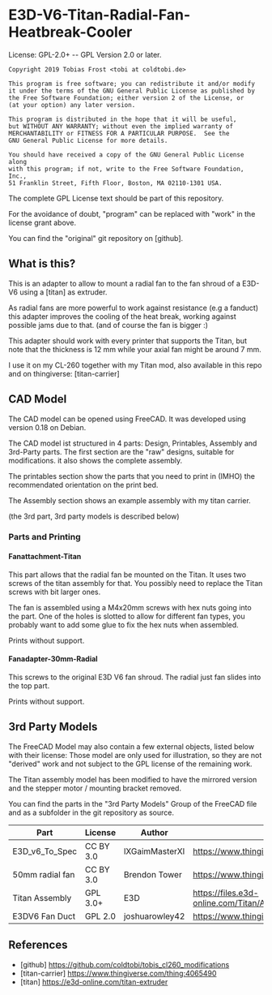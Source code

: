 # E3D-V6-Titan-Radial-Fan-Heatbreak-Cooler #

License: GPL-2.0+ -- GPL Version 2.0 or later.

    Copyright 2019 Tobias Frost <tobi at coldtobi.de>

    This program is free software; you can redistribute it and/or modify
    it under the terms of the GNU General Public License as published by
    the Free Software Foundation; either version 2 of the License, or
    (at your option) any later version.

    This program is distributed in the hope that it will be useful,
    but WITHOUT ANY WARRANTY; without even the implied warranty of
    MERCHANTABILITY or FITNESS FOR A PARTICULAR PURPOSE.  See the
    GNU General Public License for more details.

    You should have received a copy of the GNU General Public License along
    with this program; if not, write to the Free Software Foundation, Inc.,
    51 Franklin Street, Fifth Floor, Boston, MA 02110-1301 USA.

The complete GPL License text should be part of this repository.

For the avoidance of doubt, "program" can be replaced with "work" in
the license grant above.

You can find the "original" git repository on [github].

## What is this?

This is an adapter to allow to mount a radial fan to the fan shroud of a 
E3D-V6 using a [titan] as extruder.

As radial fans are more powerful to work against resistance (e.g a fanduct)
this adapter improves the cooling of the heat break, working against possible
jams due to that. (and of course the fan is bigger :)

This adapter should work with every printer that supports the Titan, but note that
the thickness is 12 mm while your axial fan might be around 7 mm.

I use it on my CL-260 together with my Titan mod, also available in this repo
and on thingiverse: [titan-carrier]


## CAD Model ##

The CAD model can be opened using FreeCAD. It was developed using version 0.18
on Debian. 

The CAD model ist structured in 4 parts: Design, Printables, Assembly and 3rd-Party parts.
The first section are the "raw" designs, suitable for modifications. it also shows 
the complete assembly.

The printables section show the parts that you need to print in (IMHO) the recommendated
orientation on the print bed.

The Assembly section shows an example assembly with my titan carrier.

(the 3rd part, 3rd party models is described below)

### Parts and Printing ###

#### Fanattachment-Titan ####

This part allows that the radial fan be mounted on the Titan. It uses two screws of
the titan assembly for that. You possibly need to replace the Titan screws with bit 
larger ones. 

The fan is assembled using a M4x20mm screws with hex nuts going into the part. One of the 
holes is slotted to allow for different fan types, you probably want to add some glue
to fix the hex nuts when assembled.

Prints without support. 

#### Fanadapter-30mm-Radial ####

This screws to the original E3D V6 fan shroud.
The radial just fan slides into the top part.

Prints without support. 


## 3rd Party Models ##

The FreeCAD Model may also contain a few external objects, listed below with their license:
Those model are only used for illustration, so they are not "derived" work and not subject
to the GPL license of the remaining work.

The Titan assembly model has been modified to have the mirrored version and the
stepper motor / mounting bracket removed. 

You can find the parts in the "3rd Party Models" Group of the FreeCAD file and as a subfolder
in the git repository as source. 

| Part                 | License      | Author         | Source |
|----------------------|--------------|----------------|--------|
| E3D_v6_To_Spec       | CC BY 3.0    | lXGaimMasterXl | https://www.thingiverse.com/thing:341689 |
| 50mm radial fan      | CC BY 3.0    | Brendon Tower  | https://www.thingiverse.com/thing:2717523 |
| Titan Assembly       | GPL 3.0+     | E3D            | https://files.e3d-online.com/Titan/ASM_EX_THUMB_SCREW.stp |
| E3DV6 Fan Duct       | GPL 2.0      | joshuarowley42 |  https://www.thingiverse.com/thing:340312 |

## References ##

- [github] https://github.com/coldtobi/tobis_cl260_modifications
- [titan-carrier] https://www.thingiverse.com/thing:4065490
- [titan] https://e3d-online.com/titan-extruder
